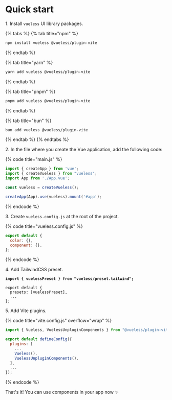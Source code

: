 # Quick start

1\. Install `vueless` UI library packages.

{% tabs %}
{% tab title="npm" %}
```bash
npm install vueless @vueless/plugin-vite
```
{% endtab %}

{% tab title="yarn" %}
```bash
yarn add vueless @vueless/plugin-vite
```
{% endtab %}

{% tab title="pnpm" %}
```bash
pnpm add vueless @vueless/plugin-vite
```
{% endtab %}

{% tab title="bun" %}
```bash
bun add vueless @vueless/plugin-vite
```
{% endtab %}
{% endtabs %}

2\. In the file where you create the Vue application, add the following code:&#x20;

{% code title="main.js" %}
```javascript
import { createApp } from 'vue';
import { createVueless } from "vueless";
import App from './App.vue';

const vueless = createVueless();

createApp(App).use(vueless).mount('#app');
```
{% endcode %}

3\. Create `vueless.config.js` at the root of the project.

{% code title="vueless.config.js" %}
```javascript
export default {
  color: {},
  component: {},
};
```
{% endcode %}

4\. Add TailwindCSS preset.

<pre class="language-javascript" data-title="tailwind.config.js"><code class="lang-javascript"><strong>import { vuelessPreset } from "vueless/preset.tailwind";
</strong>
export default {
  presets: [vuelessPreset],
  ...
};
</code></pre>

5\. Add Vite plugins.

{% code title="vite.config.js" overflow="wrap" %}
```javascript
import { Vueless, VuelessUnpluginComponents } from "@vueless/plugin-vite";

export default defineConfig({
  plugins: [
    ...
    Vueless(),
    VuelessUnpluginComponents(),
  ],
  ...
});
```
{% endcode %}

That's it! You can use components in your app now ✨

